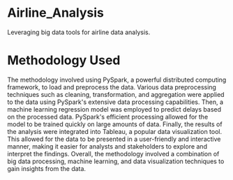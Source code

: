# Airline_Analysis
Leveraging big data tools for airline data analysis.

# Methodology Used
The methodology involved using PySpark, a powerful distributed computing framework, to load and preprocess the data. Various data preprocessing techniques such as cleaning, transformation, and aggregation were applied to the data using PySpark's extensive data processing capabilities.
Then, a machine learning regression model was employed to predict delays based on the processed data. PySpark's efficient processing allowed for the model to be trained quickly on large amounts of data.
Finally, the results of the analysis were integrated into Tableau, a popular data visualization tool. This allowed for the data to be presented in a user-friendly and interactive manner, making it easier for analysts and stakeholders to explore and interpret the findings. Overall, the methodology involved a combination of big data processing, machine learning, and data visualization techniques to gain insights from the data.
